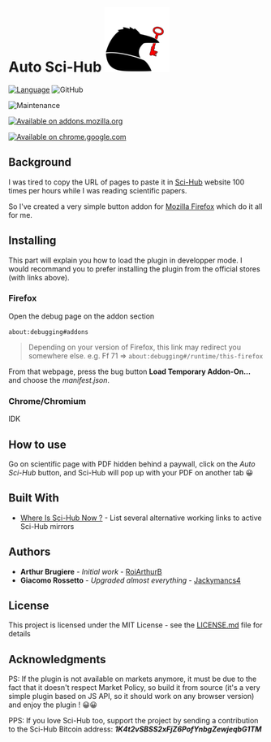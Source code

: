 # Auto Sci-Hub ![Auto Sci-Hub Logo](https://raw.githubusercontent.com/RoiArthurB/Side-Auto_Sci-Hub/master/icons/logo-128.png)

[![Language](https://img.shields.io/badge/language-JavaScript-brightgreen.svg)](https://developer.mozilla.org/en-US/docs/Web/JavaScript)
![GitHub](https://img.shields.io/github/license/RoiArthurB/Side-Auto_Sci-Hub.svg) 

![Maintenance](https://img.shields.io/maintenance/yes/2019.svg)

[![Available on addons.mozilla.org](https://cdn-images-1.medium.com/max/1200/1*gbwMHf0PfoFJAPmL3L4Vrg.png)](https://addons.mozilla.org/en-US/firefox/addon/auto-sci-hub/)

[![Available on chrome.google.com](https://cdn-images-1.medium.com/max/1200/1*p6zIz5nn0myk2bpyqb6mjQ.png)](https://chrome.google.com/webstore/detail/auto-sci-hub/nlogbpfgpkffmombiknfdoogphkimmmd/related?hl=en-US&authuser=0)

## Background

I was tired to copy the URL of pages to paste it in [Sci-Hub](https://en.wikipedia.org/wiki/Sci-Hub) website 100 times per hours while I was reading scientific papers. 

So I've created a very simple button addon for [Mozilla Firefox](https://www.mozilla.org/en-US/firefox/) which do it all for me.

## Installing

This part will explain you how to load the plugin in developper mode. I would recommand you to prefer installing the plugin from the official stores (with links above).

### Firefox

<!-- https://blog.mozilla.org/addons/2015/12/23/loading-temporary-add-ons/ -->

Open the debug page on the addon section

```
about:debugging#addons
``` 

> Depending on your version of Firefox, this link may redirect you somewhere else. e.g. Ff 71 => `about:debugging#/runtime/this-firefox`

From that webpage, press the bug button **Load Temporary Addon-On...** and choose the _manifest.json_.

### Chrome/Chromium

IDK

## How to use

Go on scientific page with PDF hidden behind a paywall, click on the _Auto Sci-Hub_ button, and Sci-Hub will pop up with your PDF on another tab 😀

## Built With
* [Where Is Sci-Hub Now ?](https://whereisscihub.now.sh/) - List several alternative working links to active Sci-Hub mirrors

## Authors

* **Arthur Brugiere** - *Initial work* - [RoiArthurB](https://github.com/RoiArthurB)
* **Giacomo Rossetto** - *Upgraded almost everything* - [Jackymancs4](https://github.com/Jackymancs4)

## License

This project is licensed under the MIT License - see the [LICENSE.md](LICENSE.md) file for details

## Acknowledgments

PS: If the plugin is not available on markets anymore, it must be due to the fact that it doesn't respect Market Policy, so build it from source (it's a very simple plugin based on JS API, so it should work on any browser version) and enjoy the plugin ! 😀😀

PPS: If you love Sci-Hub too, support the project by sending a contribution to the Sci-Hub Bitcoin address: ***1K4t2vSBSS2xFjZ6PofYnbgZewjeqbG1TM***

<!-- I hate you my friends, I had to do it... 

PS: I'm not using Chrome nor Chromium, and I'm too lazy to take a look on development for that software... So consider switching to Firefox 🦊

PPS: If you're not as lazy as I am, feel free to send it to me in a pull request ^^
-->
